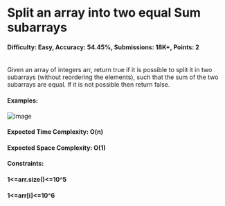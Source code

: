 # Split an array into two equal Sum subarrays
#### Difficulty: Easy, Accuracy: 54.45%, Submissions: 18K+, Points: 2
<br>
Given an array of integers arr, return true if it is possible to split it in two subarrays (without reordering the elements), such that the sum of the two subarrays are equal. If it is not possible then return false.
<br>

#### Examples:
![image](https://github.com/user-attachments/assets/e43c1fe1-c4d9-47ce-b9ad-4c50662ef894)
#### Expected Time Complexity: O(n)
#### Expected Space Complexity: O(1)

#### Constraints:
#### 1<=arr.size()<=10^5 
#### 1<=arr[i]<=10^6
